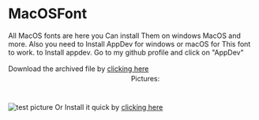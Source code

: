 # MacOSFont
All MacOS fonts are here you Can install Them on windows MacOS and more. Also you need to Install AppDev for windows or macOS for This font to work. to Install appdev. Go to my github profile and click on "AppDev"

Download the archived file by  [clicking here](https://github.com/creek951/MacOSFont/archive/refs/heads/main.zip)ㅤㅤㅤㅤㅤㅤㅤㅤㅤㅤㅤㅤㅤㅤㅤㅤㅤㅤㅤㅤㅤㅤㅤㅤㅤㅤㅤㅤㅤㅤㅤㅤㅤㅤㅤㅤ  Pictures: ㅤㅤㅤㅤㅤㅤㅤㅤㅤㅤㅤㅤㅤㅤㅤㅤㅤㅤㅤㅤㅤㅤㅤㅤㅤㅤㅤㅤㅤㅤㅤㅤㅤㅤㅤㅤㅤㅤㅤㅤㅤㅤㅤㅤㅤㅤㅤㅤㅤㅤㅤㅤㅤㅤㅤㅤㅤㅤㅤㅤㅤㅤㅤㅤㅤㅤㅤㅤㅤㅤㅤㅤㅤㅤㅤㅤㅤㅤㅤㅤㅤㅤㅤㅤㅤㅤㅤㅤㅤㅤㅤㅤㅤ  ![test picture](https://user-images.githubusercontent.com/86686718/127029412-9da414bc-6a1b-430d-a527-5db97ad9d009.PNG)
Or Install it quick by [clicking here](https://github.com/creek951/MacOSFont/discussions/5)
